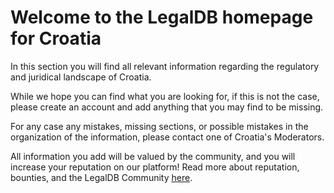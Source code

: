 <!-- TITLE: Croatia -->
<!-- SUBTITLE: Welcome to the legalDB home of Croatia -->

# Welcome to the LegalDB homepage for Croatia

In this section you will find all relevant information regarding the regulatory and juridical landscape of Croatia.

While we hope you can find what you are looking for, if this is not the case, please create an account and add anything that you may find to be missing.

For any case any mistakes, missing sections, or possible mistakes in the organization of the information, please contact one of Croatia's Moderators.

All information you add will be valued by the community, and you will increase your reputation on our platform! Read more about reputation, bounties, and the LegalDB Community [here](http://legaldb.herokuapp.com/legaldb/community).

